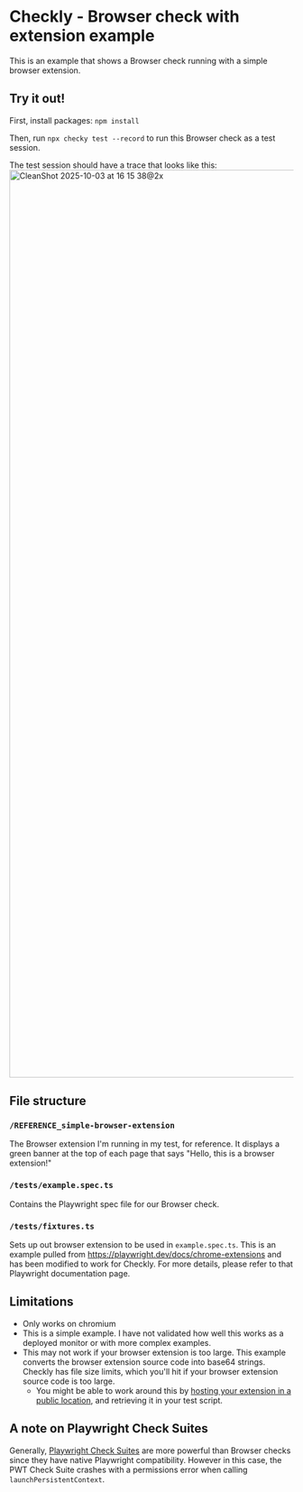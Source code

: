 # Checkly - Browser check with extension example

This is an example that shows a Browser check running with a simple browser extension.

## Try it out!

First, install packages: `npm install`

Then, run `npx checky test --record` to run this Browser check as a test session.

The test session should have a trace that looks like this:
<img width="3032" height="1610" alt="CleanShot 2025-10-03 at 16 15 38@2x" src="https://github.com/user-attachments/assets/6406ab45-d861-4378-a66d-246ed45ed091" />

## File structure

### `/REFERENCE_simple-browser-extension`

The Browser extension I'm running in my test, for reference. It displays a green banner at the top of each page that says "Hello, this is a browser extension!"

### `/tests/example.spec.ts`

Contains the Playwright spec file for our Browser check. 

### `/tests/fixtures.ts`

Sets up out browser extension to be used in `example.spec.ts`. This is an example pulled from https://playwright.dev/docs/chrome-extensions and has been modified to work for Checkly. For more details, please refer to that Playwright documentation page.

## Limitations

* Only works on chromium
* This is a simple example. I have not validated how well this works as a deployed monitor or with more complex examples.
* This may not work if your browser extension is too large. This example converts the browser extension source code into base64 strings. Checkly has file size limits, which you'll hit if your browser extension source code is too large. 
  * You might be able to work around this by [hosting your extension in a public location](https://www.checklyhq.com/docs/detect/synthetic-monitoring/multistep-checks/file-system/#testing-uploads-using-http-post-requests), and retrieving it in your test script.

## A note on Playwright Check Suites

Generally, [Playwright Check Suites](https://www.checklyhq.com/docs/detect/synthetic-monitoring/playwright-checks/overview/) are more powerful than Browser checks since they have native Playwright compatibility. However in this case, the PWT Check Suite crashes with a permissions error when calling `launchPersistentContext`.
